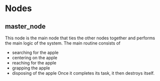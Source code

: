 # Nodes

## master_node

This node is the main node that ties the other nodes together and performs the main logic of the system.
The main routine consists of
- searching for the apple
- centering on the apple
- reaching for the apple
- grapping the apple
- disposing of the apple
Once it completes its task, it then destroys itself.

